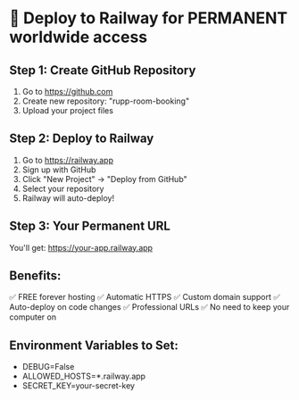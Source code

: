 # 🚀 Deploy to Railway for PERMANENT worldwide access

## Step 1: Create GitHub Repository
1. Go to https://github.com
2. Create new repository: "rupp-room-booking"
3. Upload your project files

## Step 2: Deploy to Railway
1. Go to https://railway.app
2. Sign up with GitHub
3. Click "New Project" → "Deploy from GitHub"
4. Select your repository
5. Railway will auto-deploy!

## Step 3: Your Permanent URL
You'll get: https://your-app.railway.app

## Benefits:
✅ FREE forever hosting
✅ Automatic HTTPS
✅ Custom domain support
✅ Auto-deploy on code changes
✅ Professional URLs
✅ No need to keep your computer on

## Environment Variables to Set:
- DEBUG=False
- ALLOWED_HOSTS=*.railway.app
- SECRET_KEY=your-secret-key
